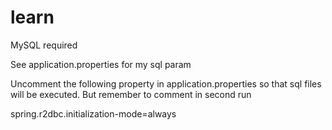 # learn
 

MySQL required

See application.properties for my sql param

Uncomment the following property in application.properties so that sql files will be executed. But remember to comment in second run
  
  spring.r2dbc.initialization-mode=always 
